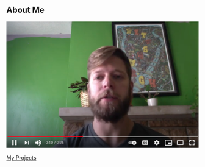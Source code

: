 ## About Me

[![Introduction to Myself](./Intro.png)](https://youtu.be/pUrQUTxnFWo)


<a href="https://reed0023.github.io/projects">My Projects</a>
